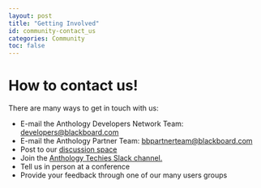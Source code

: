 ```yaml
---
layout: post
title: "Getting Involved"
id: community-contact_us
categories: Community
toc: false
---
```


# How to contact us!

There are many ways to get in touch with us:

- E-mail the Anthology Developers Network Team: [developers@blackboard.com](mailto:developers@blackboard.com)
- E-mail the Anthology Partner Team: [bbpartnerteam@blackboard.com](bbpartnerteam@blackboard.com)
- Post to our [discussion space](https://community.blackboard.com/developers)
- Join the [Anthology Techies Slack channel.](https://join.slack.com/t/blackboardtechies/shared_invite/zt-nheykjth-wLgONrE58MS53H~oySYk1g)
- Tell us in person at a conference
- Provide your feedback through one of our many users groups
